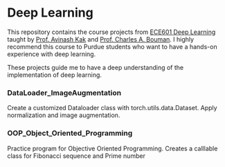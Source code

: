 # Deep Learning
This repository contains the course projects from [ECE601 Deep Learning](https://engineering.purdue.edu/DeepLearn/) taught by [Prof. Avinash Kak](https://engineering.purdue.edu/kak/) and [Prof. Charles A. Bouman](https://engineering.purdue.edu/~bouman/). I highly recommend this course to Purdue students who want to have a hands-on experience with deep learning. 

These projects guide me to have a deep understanding of the implementation of deep learning.

### DataLoader_ImageAugmentation

Create a customized Dataloader class with torch.utils.data.Dataset. Apply normalization and image augmentation.

### OOP_Object_Oriented_Programming

Practice program for Objective Oriented Programming. Creates a calllable class for Fibonacci sequence and Prime number
 
